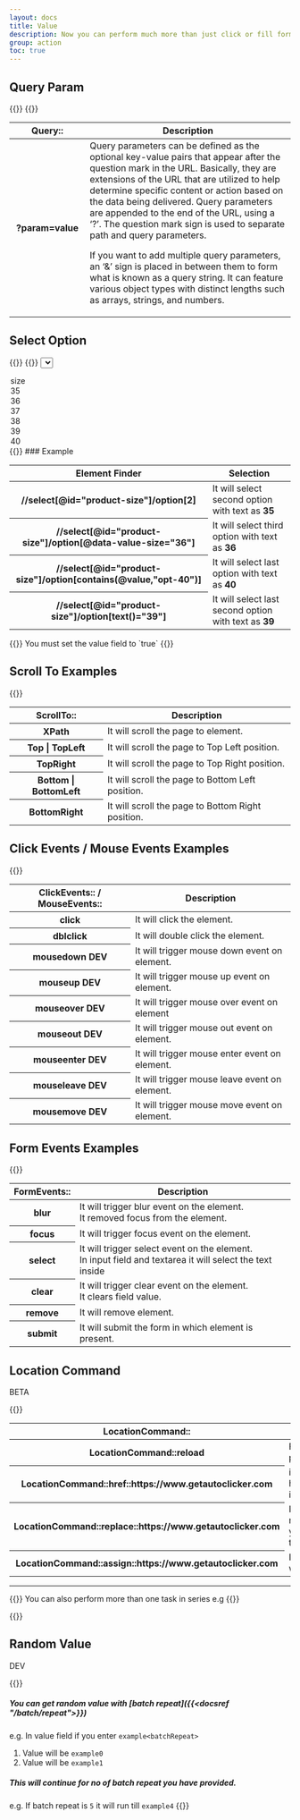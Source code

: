 ```yaml
---
layout: docs
title: Value
description: Now you can perform much more than just click or fill form elements. an element referred in below table is one which is found by `Xpath`
group: action
toc: true
---
```



## Query Param

{{<img query.png>}}
{{<img query-url.png>}}

<table class="table">
  <thead>
    <tr>
      <th scope="col">Query::</th>
      <th scope="col">Description</th>
    </tr>
  </thead>
  <tbody>
    <tr>
      <th scope="row" width="120px">?param=value</th>
      <td>Query parameters can be defined as the optional key-value pairs that appear after the question mark in the URL. Basically, they are extensions of the URL that are utilized to help determine specific content or action based on the data being delivered. Query parameters are appended to the end of the URL, using a ‘?’. The question mark sign is used to separate path and query parameters.

If you want to add multiple query parameters, an ‘&’ sign is placed in between them to form what is known as a query string. It can feature various object types with distinct lengths such as arrays, strings, and numbers.</td>
    </tr>
  </tbody>
</table>

## Select Option

{{<img select-option.png>}}
{{<example lang="html" show_preview="false">}}
<select id="product-size">
  <option>size</option>
  <option data-value-class="opt-35item-0" data-value-size="35" value="opt-35item-0">35</option>
  <option data-value-class="opt-36item-1" data-value-size="36" value="opt-36item-1">36</option>
  <option data-value-class="opt-37item-2" data-value-size="37" value="opt-37item-2">37</option>
  <option data-value-class="opt-38item-3" data-value-size="38" value="opt-38item-3">38</option>
  <option data-value-class="opt-39item-4" data-value-size="39" value="opt-39item-4">39</option>
  <option data-value-class="opt-40item-5" data-value-size="40" value="opt-40item-5">40</option>
</select>
{{</example>}}
### Example
<table class="table">
  <thead>
    <tr>
      <th scope="col">Element Finder</th>
      <th scope="col">Selection</th>
    </tr>
  </thead>
  <tbody>
    <tr>
      <th scope="row">//select[@id="product-size"]/option[2]</th>
      <td>It will select second option with text as <b>35</b></td>
    </tr>
    <tr>
      <th scope="row">//select[@id="product-size"]/option[@data-value-size="36"]</th>
      <td>It will select third option with text as <b>36</b></td>
    </tr>
    <tr>
      <th scope="row">//select[@id="product-size"]/option[contains(@value,"opt-40")]</th>
      <td>It will select last option with text as <b>40</b></td>
    </tr>
    <tr>
      <th scope="row">//select[@id="product-size"]/option[text()="39"]</th>
      <td>It will select last second option with text as <b>39</b></td>
    </tr>
  </tbody>
</table>
{{<callout info>}}
You must set the value field to `true`
{{</callout>}}

## Scroll To Examples

{{<img scroll-to.png>}}

<table class="table">
  <thead>
    <tr>
      <th scope="col">ScrollTo::</th>
      <th scope="col">Description</th>
    </tr>
  </thead>
  <tbody>
    <tr>
      <th scope="row">XPath</th>
      <td>It will scroll the page to element.</td>
    </tr>
    <tr>
      <th scope="row">Top | TopLeft</th>
      <td>It will scroll the page to Top Left position.</td>
    </tr>
    <tr>
      <th scope="row">TopRight</th>
      <td>It will scroll the page to Top Right position.</td>
    </tr>
    <tr>
      <th scope="row">Bottom | BottomLeft</th>
      <td>It will scroll the page to Bottom Left position.</td>
    </tr>
    <tr>
      <th scope="row">BottomRight</th>
      <td>It will scroll the page to Bottom Right position.</td>
    </tr>
  </tbody>
</table>


## Click Events / Mouse Events Examples

{{<img click-events.png>}}

<table class="table">
  <thead>
    <tr>
      <th scope="col">ClickEvents:: / MouseEvents::</th>
      <th scope="col">Description</th>
    </tr>
  </thead>
  <tbody>
    <tr>
      <th scope="row">click</th>
      <td>It will click the element.</td>
    </tr>
    <tr>
      <th scope="row">dblclick</th>
      <td>It will double click the element.</td>
    </tr>
    <tr>
      <th scope="row">mousedown <span class="badge bg-danger">DEV<span></th>
      <td>It will trigger mouse down event on element.</td>
    </tr>
    <tr>
      <th scope="row">mouseup <span class="badge bg-danger">DEV<span></th>
      <td>It will trigger mouse up event on element.</td>
    </tr>
    <tr>
      <th scope="row">mouseover <span class="badge bg-danger">DEV<span></th>
      <td>It will trigger mouse over event on element</td>
    </tr>
    <tr>
      <th scope="row">mouseout <span class="badge bg-danger">DEV<span></th>
      <td>It will trigger mouse out event on element.</td>
    </tr>
    <tr>
      <th scope="row">mouseenter <span class="badge bg-danger">DEV<span></th>
      <td>It will trigger mouse enter event on element.</td>
    </tr>
    <tr>
      <th scope="row">mouseleave <span class="badge bg-danger">DEV<span></th>
      <td>It will trigger mouse leave event on element.</td>
    </tr>
    <tr>
      <th scope="row">mousemove <span class="badge bg-danger">DEV<span></th>
      <td>It will trigger mouse move event on element.</td>
    </tr>
  </tbody>
</table>


## Form Events Examples

{{<img form-events.png>}}

<table class="table">
  <thead>
    <tr>
      <th scope="col">FormEvents::</th>
      <th scope="col">Description</th>
    </tr>
  </thead>
  <tbody>
    <tr>
      <th scope="row">blur</th>
      <td>It will trigger blur event on the element.<br> It removed focus from the element.</td>
    </tr>
    <tr>
      <th scope="row">focus</th>
      <td>It will trigger focus event on the element.</td>
    </tr>
    <tr>
      <th scope="row">select</th>
      <td>It will trigger select event on the element.<br> In input field and textarea it will select the text inside</td>
    </tr>
    <tr>
      <th scope="row">clear</th>
      <td>It will trigger clear event on the element.<br> It clears field value.</td>
    </tr>
    <tr>
      <th scope="row">remove</th>
      <td>It will remove element.</td>
    </tr>
    <tr>
      <th scope="row">submit</th>
      <td>It will submit the form in which element is present.</td>
    </tr>
  </tbody>
</table>


## Location Command
<span class="badge bg-warning text-dark">BETA<span>

{{<img location-command.png>}}

<table class="table">
  <thead>
    <tr>
      <th scope="col">LocationCommand::</th>
      <th scope="col">Description</th>
    </tr>
  </thead>
  <tbody>
    <tr>
      <th scope="row">LocationCommand::reload</th>
      <td>Force reloading the current page from the server.</td>
    </tr>
    <tr>
      <th scope="row">LocationCommand::href::https://www.getautoclicker.com</th>
      <td>it will open https://www.getautoclicker.com in same tab</td>
    </tr>
    <tr>
      <th scope="row">LocationCommand::replace::https://www.getautoclicker.com</th>
      <td>It will open this page without maintaining history so when you click back you can come to this page again</td>
    </tr>
    <tr>
      <th scope="row">LocationCommand::assign::https://www.getautoclicker.com</th>
      <td>Its similar to you click on link which open another page</td>
    </tr>
  </tbody>
</table>
<hr/>

{{<callout info>}}
You can also perform more than one task in series e.g
{{</callout>}}

{{<img multiple-events.png>}}

## Random Value
<span class="badge bg-warning text-dark">DEV</span>

{{<callout info>}}
##### You can get random value with [batch repeat]({{<docsref "/batch/repeat">}}) 

e.g. In value field if you enter `example<batchRepeat>`
1. Value will be `example0`
2. Value will be `example1`

##### This will continue for no of batch repeat you have provided. 

e.g. If batch repeat is `5` it will run till `example4`
{{</callout>}}